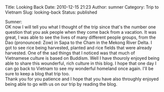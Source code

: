 Title: Looking Back
Date: 2010-12-15 21:23
Author: sumner
Category: Trip to Vietnam
Slug: looking-back
Status: published

Sumner:  
OK now I will tell you what I thought of the trip since that's the
number one question that you ask people when they come back from a
vacation. It was great, I was able to see the lives of many different
people groups, from the Dao (pronounced: Zow) in Sapa to the Cham in the
Mekong River Delta. I got to see rice being harvested, planted and rice
fields that were already harvested. One of the sad things that I noticed
was that much of Vietnamese culture is based on Buddism. Well I have
thouroly enjoyed being able to share this wounderful, rich culture in
this blog. I hope that one day I can go back to Vietnam to see my
wonderful homeland once again. I'll be sure to keep a blog that trip
too.  
Thank you for you patience and I hope that you have also throughly
enjoyed being able to go with us on our trip by reading the blog.
